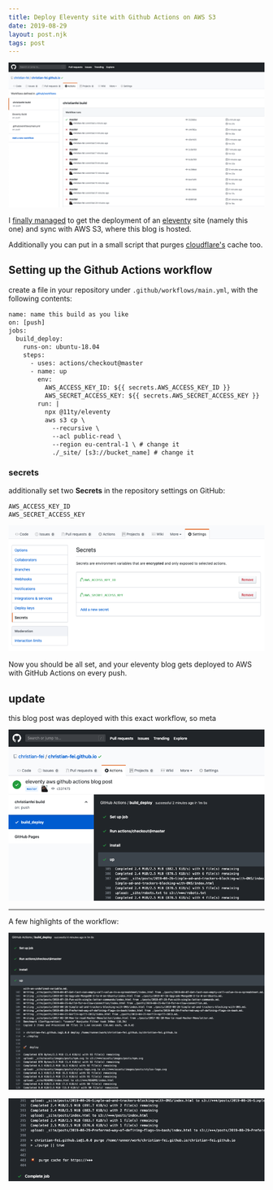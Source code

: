 ```yaml
---
title: Deploy Eleventy site with Github Actions on AWS S3
date: 2019-08-29
layout: post.njk
tags: post
---
```


![gh-actions-working.png](/assets/images/posts/eleventy-github-actions-aws/gh-actions-working.png)

I [finally managed](https://twitter.com/christian_fei/status/1167164272096550912) to get the deployment of an [eleventy](https://www.11ty.io) site (namely this one) and sync with AWS S3, where this blog is hosted.

Additionally you can put in a small script that purges [cloudflare's](https://www.cloudflare.com) cache too.


## Setting up the Github Actions workflow

create a file in your repository under `.github/workflows/main.yml`, with the following contents:

```
name: name this build as you like
on: [push]
jobs:
  build_deploy:
    runs-on: ubuntu-18.04
    steps:
      - uses: actions/checkout@master
      - name: up
        env:
          AWS_ACCESS_KEY_ID: ${{ secrets.AWS_ACCESS_KEY_ID }}
          AWS_SECRET_ACCESS_KEY: ${{ secrets.AWS_SECRET_ACCESS_KEY }}
        run: |
          npx @11ty/eleventy
          aws s3 cp \
            --recursive \
            --acl public-read \
            --region eu-central-1 \ # change it
            ./_site/ [s3://bucket_name] # change it
```

### secrets

additionally set two **Secrets** in the repository settings on GitHub:

```
AWS_ACCESS_KEY_ID
AWS_SECRET_ACCESS_KEY
```

![gh-actions-github-secrets.png](/assets/images/posts/eleventy-github-actions-aws/gh-actions-github-secrets.png)

Now you should be all set, and your eleventy blog gets deployed to AWS with GitHub Actions on every push.


## update

this blog post was deployed with this exact workflow, so meta

![gh-actions-deploy-blog-post.png](/assets/images/posts/eleventy-github-actions-aws/gh-actions-deploy-blog-post.png)

---

A few highlights of the workflow:

![gh-actions-build-deploy.png](/assets/images/posts/eleventy-github-actions-aws/gh-actions-build-deploy.png)

![gh-actions-cloudflare-purge-cache.png](/assets/images/posts/eleventy-github-actions-aws/gh-actions-cloudflare-purge-cache.png)
